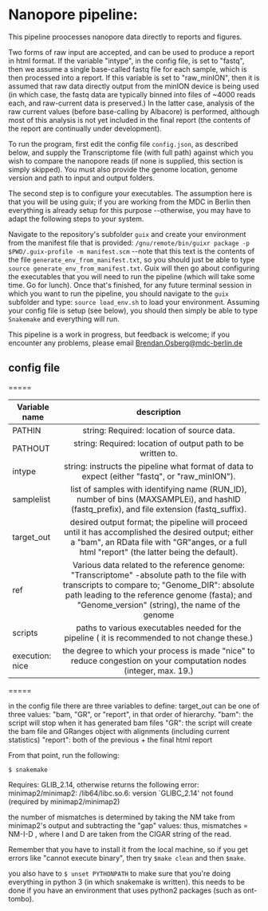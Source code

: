# Nanopore pipeline:

This pipeline proocesses nanopore data directly to reports and figures.

Two forms of raw input are accepted, and can be used to produce a report in
html format.  If the variable "intype", in the config file, is set to "fastq",
then we assume a single base-called fastq file for each sample, which is then
processed into a report. If this variable is set to "raw_minION", then it is
assumed that raw data directly output from the minION device is being used (in
which case, the fastq data are typically binned into files of ~4000 reads each,
and raw-current data is preserved.) In the latter case, analysis of the raw
current values (before base-calling by Albacore) is performed, although most of this analysis is not yet included in the final report (the contents of the report are continually under development).

To run the program, first edit the config file `config.json`, as described
below, and supply the Transcriptome file (with full path) against which you
wish to compare the nanopore reads (if none is supplied, this section is simply
skipped). You must also provide  the genome location, genome version and path
to input and output folders.

The second step is to configure your executables. The assumption here is that you will be using guix; if you are working from the MDC in Berlin then everything is already setup for this purpose --otherwise, you may have to adapt the following steps to your system. 

Navigate to the repository's subfolder `guix` and create your environment from the manifest file that is provided:
`/gnu/remote/bin/guixr package -p $PWD/.guix-profile -m manifest.scm` --note that this text is the contents of the file
`generate_env_from_manifest.txt`, so you should just be able to type `source generate_env_from_manifest.txt`. Guix will then go about configuring the executables that you will need to run the pipeline (which will take some time. Go for lunch). 
Once that's finished, for any future terminal session in which you want to run the pipeline, you should navigate to the `guix` subfolder and type: `source load_env.sh` to load your environment. Assuming your config file is setup (see below), you should then simply be able to type `Snakemake` and everything will run. 

This pipeline is a work in progress, but feedback is welcome; if you encounter any problems, please email Brendan.Osberg@mdc-berlin.de

## config file 

=====

| Variable name | description |
| ------------- |:-----------:|
| PATHIN        | string: Required: location of source data. 
| PATHOUT       | string: Required: location of output path to be written to. 
| intype        | string: instructs the pipeline what format of data to expect (either "fastq", or "raw_minION").
| samplelist    | list of samples with identifying name (RUN_ID), number of bins (MAXSAMPLEi), and hashID (fastq_prefix), and file extension (fastq_suffix).
| target_out | desired output format; the pipeline will proceed until it has accomplished the desired output; either a "bam", an RData file with "GR"anges, or a full html "report" (the latter being the default).
| ref        | Various data related to the reference genome: "Transcriptome" -absolute path to the file with transcripts to compare to; "Genome_DIR": absolute path leading to the reference genome (fasta); and "Genome_version" (string), the name of the genome
| scripts   | paths to various executables needed for the pipeline ( it is recommended to not change these.)
| execution: nice | the degree to which your process is made "nice" to reduce congestion on your computation nodes (integer, max. 19.)


=====

in the config file there are three variables to define:
target_out can be one of three values: "bam, "GR", or "report", in that order of hierarchy.
"bam": the script will stop when it has generated bam files
"GR": the script will create the bam file and GRanges object with alignments (including current statistics)
"report": both of the previous + the final html report 

From that point, run the following:

`$ snakemake `  

Requires: GLIB_2.14, otherwise returns the following error:
minimap2/minimap2: /lib64/libc.so.6: version `GLIBC_2.14' not found (required by minimap2/minimap2)

the number of mismatches is determined by taking the NM take from minimap2's output and subtracting the "gap" values: thus, mismatches = NM-I-D  , where I and D are taken from the CIGAR string of the read.

Remember that you have to install it from the local machine, so if you get errors like "cannot execute binary", then try `$make clean` and then `$make`.

you also have to `$ unset PYTHONPATH` to make sure that you're doing everything in python 3 (in which snakemake is written). this needs to be done if you have an environment that uses python2 packages (such as ont-tombo).


